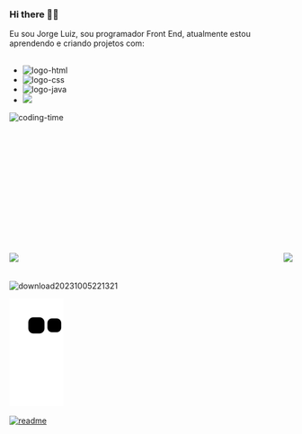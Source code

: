 ### Hi there 👋😊

Eu sou Jorge Luiz, sou programador Front End, atualmente estou aprendendo e criando projetos com:
<br>
<br>
 
- <img src="https://img.shields.io/badge/HTML5-E34F26?style=for-the-badge&logo=html5&logoColor=white" alt="logo-html"/>
- <img src="https://img.shields.io/badge/CSS3-1572B6?style=for-the-badge&logo=css3&logoColor=white" alt="logo-css"/>
- <img src="https://img.shields.io/badge/JavaScript-F7DF1E?style=for-the-badge&logo=javascript&logoColor=black" alt="logo-java"/>
- <a href="https://www.instagram.com/wolf_warrior013"><img src="https://img.shields.io/badge/Instagram-E4405F?style=for-the-badge&logo=instagram&logoColor=white"/></a>
 <img data-target="animated-image.replacedImage" alt="coding-time" class="AnimatedImagePlayer-animatedImage" src="https://github.com/LuigiGf/LuigiGf/raw/main/code.gif" height="250" style="display: block; opacity: 1;"> 
 <div>
  
  <img  height="180em" src="https://github-readme-stats.vercel.app/api?username=buge213&show_icons=true&theme=great-gatsby&include_all_commits=true&count_private=true"/>
  <img align="right" height="180em" src="https://github-readme-stats.vercel.app/api/top-langs/?username=buge213&layout=compact&langs_count=16&theme=great-gatsby"/>
</div>
<br>
 
 ![download20231005221321](https://github.com/buge213/buge213/assets/143534493/e7b929f7-3cb8-41f0-a3e1-4749cc2af653)

 
 ![Snake animation](https://github.com/artur-debv/artur-debv/blob/output/github-contribution-grid-snake.svg)
 
 [![readme](https://github-readme-stats.vercel.app/api/pin/?username=buge213&repo=buge213&theme=react)](https://github.com/buge213/buge213)



 
 


 


